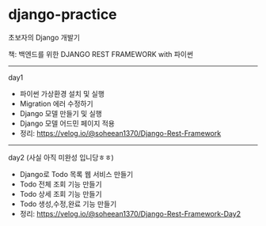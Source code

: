 # django-practice
초보자의 Django 개발기

책: 백엔드를 위한 DJANGO REST FRAMEWORK with  파이썬

-----
day1
- 파이썬 가상환경 설치 및 실행
- Migration 에러 수정하기
- Django 모델 만들기 및 실행
- Django 모델 어드민 페이지 적용
- 정리: https://velog.io/@soheean1370/Django-Rest-Framework

----- 
day2 (사실 아직 미완성 입니당ㅎㅎ)
- Django로 Todo 목록 웹 서비스 만들기
- Todo 전체 조회 기능 만들기
- Todo 상세 조회 기능 만들기
- Todo 생성,수정,완료 기능 만들기
- 정리: https://velog.io/@soheean1370/Django-Rest-Framework-Day2
